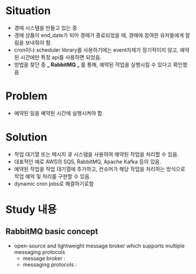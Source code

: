 # Situation

- 경매 시스템을 만들고 있는 중
- 경매 상품이 end_date가 되어 경매가 종료되었을 때, 경매에 참여한 유저들에게 알림을 보내줘야 함.
- cron이나 scheduler library를 사용하기에는 event자체가 정기적이지 않고, 예약된 시간에만 특정 api를 사용하면 되었음.
- 방법을 찾던 중 **_ RabbitMQ _** 를 통해, 예약된 작업을 실행시킬 수 있다고 확인했음

# Problem

- 예약된 일을 예약된 시간에 실행시켜야 함.

# Solution

- 작업 대기열 또는 메시지 큐 시스템을 사용하여 예약된 작업을 처리할 수 있음.
- 대표적인 예로 AWS의 SQS, RabbitMQ, Apache Kafka 등이 있음.
- 예약된 작업을 작업 대기열에 추가하고, 컨슈머가 해당 작업을 처리하는 방식으로 작업 예약 및 처리를 구현할 수 있음.
- dynamic cron jobs로 해결하기로함

# Study 내용

## RabbitMQ basic concept

- open-source and lightweight message broker which supports multiple messaging protocols
  - message broker :
  - messaging protocols :
